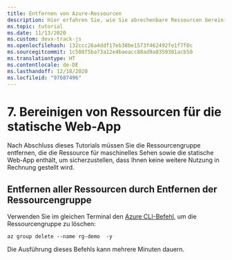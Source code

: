 ```yaml
---
title: Entfernen von Azure-Ressourcen
description: Hier erfahren Sie, wie Sie abrechenbare Ressourcen bereinigen, indem Sie die Ressourcengruppe mithilfe eines Azure CLI-Befehls entfernen.
ms.topic: tutorial
ms.date: 11/13/2020
ms.custom: devx-track-js
ms.openlocfilehash: 132ccc26a4ddf17eb38be1573f462492fe1f7f0c
ms.sourcegitcommit: 1c508f5ba73a12e4baeacc88ad9a8359301acb50
ms.translationtype: HT
ms.contentlocale: de-DE
ms.lasthandoff: 12/18/2020
ms.locfileid: "97687496"
---
```

# <a name="7-clean-up-resources-for-static-web-app"></a>7. Bereinigen von Ressourcen für die statische Web-App

Nach Abschluss dieses Tutorials müssen Sie die Ressourcengruppe entfernen, die die Ressource für maschinelles Sehen sowie die statische Web-App enthält, um sicherzustellen, dass Ihnen keine weitere Nutzung in Rechnung gestellt wird. 

## <a name="remove-all-the-resources-by-removing-resource-group"></a>Entfernen aller Ressourcen durch Entfernen der Ressourcengruppe

Verwenden Sie im gleichen Terminal den [Azure CLI-Befehl](/cli/azure/group?view=azure-cli-latest#az_group_delete), um die Ressourcengruppe zu löschen:

```azurecli
az group delete --name rg-demo  -y
```

Die Ausführung dieses Befehls kann mehrere Minuten dauern. 
